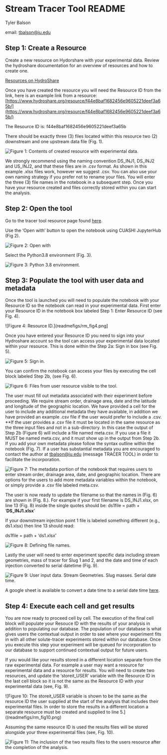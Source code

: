 # Stream Tracer Tool README
Tyler Balson

email: tbalson@iu.edu

## Step 1: Create a Resource

Create a new resource on Hydorshare with your experimental data. Review the hydroshare documentation for an overview of resources and how to create one.

[Resources on HydroShare](https://help.hydroshare.org/creating-and-managing-resources/creating-resources/)

Once you have created the resource you will need the Resource ID from the link, here is an example link from a resource: [https://www.hydroshare.org/resource/f44e8baf1682456e9605221deef3a65b/](https://www.hydroshare.org/resource/f44e8baf1682456e9605221deef3a65b/)

The Resource ID is: f44e8baf1682456e9605221deef3a65b

There should be exactly three (3) files located within this resource two (2) downstream and one upstream data file (Fig. 1). 

![Figure 1: Contents of created resource with experimental data.](readmefigs/rm_fig1.png)

We strongly recommend using the naming convention DS_INJ1, DS_INJ2 and US_INJ2, and that these files are in .csv format. As shown in this example .xlsx files work, however we suggest .csv. You can also use your own naming strategy if you prefer not to rename your files. You will enter the three (3) file names in the notebook in a subsequent step. Once you have your resource created and files correctly stored within you can start the analysis. 

## Step 2: Open the tool 
Go to the tracer tool resource page found [here](https://www.hydroshare.org/resource/6f3eee8ca110402ca432ebee52ab286f/).

Use the ‘Open with’ button to open the notebook using CUASHI JupyterHub (Fig 2).

![Figure 2: Open with](readmefigs/rm_fig2.png)

Select the Python3.8 environment (Fig. 3). 

![Figure 3: Python 3.8 environment.](readmefigs/rm_fig3.png)

## Step 3: Populate the tool with user data and metadata 

Once the tool is launched you will need to populate the notebook with your Resource ID so the notebook can read in your experimental data. First enter your Resource ID in the notebook box labeled Step 1: Enter Resource ID (see Fig. 4).

![Figure 4: Resource ID.](readmefigs/rm_fig4.png]

Once you have entered your Resource ID you need to sign into your Hydroshare account so the tool can access your experimental data located within your resource. This is done within the Step 2a: Sign in box (see Fig. 5).

![Figure 5: Sign in.](readmefigs/rm_fig5.png)

You can confirm the notebook can access your files by executing the cell block labeled Step 2b, (see Fig. 6).

![Figure 6: Files from user resource visible to the tool.](readmefigs/rm_fig6.png)

The user must fill out metadata associated with their experiment before proceeding. We require stream order, drainage area, date and the latitude and longitude of  the geographic location. We have provided a cell for the user to include any additional metadata they have available, in addition we have provided an example .csv file if the user would prefer to include a .csv. **If the user provides a .csv file it must be located in the same resource as the three input files and not in a sub-directory. In this case the output of Step 2b (Figure 6) will include a file named meta.csv. If you use a file it MUST be named meta.csv, and it must show up in the output from Step 2b. If you add your own metadata please follow the syntax outline within the notebook (Fig. 7). If a user has substantial metadata you are encouraged to contact the author at tbalson@iu.edu (message TRACER TOOL) in order to facilitate the incorporation.

![Figure 7: The metadata portion of the notebook that requires users to enter stream order, drainage area, date, and geographic location. There are options for the users to add more metadata variables within the notebook, or simply provide a .csv file labeled meta.csv. ](readmefigs/rm_fig7.png)

The user is now ready to update the filename so that the names in (Fig. 6) are shown in (Fig. 8.). For example if your first filename is DS_INJ1.xlsx, on line 13 (Fig. 8) inside the single quotes should be:
ds1file = path + ‘**DS_INJ1.xlsx**’

If your downstream injection point 1 file is labeled something different (e.g., ds1.xlsx) then line 13 should read:

ds1file = path + ‘ds1.xlsx’

![Figure 8: Defining file names.](readmefigs/rm_fig9.png)

Lastly the user will need to enter experiment specific data including stream geometries, mass of tracer for Slug 1 and 2, and the date and time of each injection converted to serial datetime (Fig. 9).

![Figure 9: User input data. Stream Geometries. Slug masses. Serial date time.](readmefigs/rm_fig9.png)

A google sheet is available to convert a date time to a serial date time [here](https://docs.google.com/spreadsheets/d/1Fa4n4B5aSARWv9VAJo0BzUOWYQ8GaAYAgAvaZ1-IWPA/edit#gid=0).

## Step 4: Execute each cell and get results

You are now ready to proceed cell by cell. The execution of the final cell block will populate your Resouce ID with the results of your analysis in addition to populating our database. The population of our database is what gives users the contextual output in order to see where your experiment fits in with all other solute-tracer experiments stored within our database. Once you execute this step your experiment will be queued for incorporation to our database to support continued contextual output for future users. 

If you would like your results stored in a different location separate from the raw experimental data. For example a user may want a resource for experimental data and a resource for results. You will need to create two resources, and update the ‘storeit_USER’ variable with the Resource ID in the last cell block so it is not the same as the Resource ID with your experimental data (see, Fig. 9).


![Figure 10: The storeit_USER variable is shown to be the same as the resource ID the user supplied at the start of the analysis that includes their experimental files. In order to store the results in a different location a separate resource must be created and supplied to line 5.]((readmefigs/rm_fig10.png)

Assuming the same resource ID is used the results files will be stored alongside your three experimental files (see, Fig. 10).

![Figure 11: The inclusion of the two results files to the users resource after the completion of the analysis.](readmefigs/rm_fig11.png)  